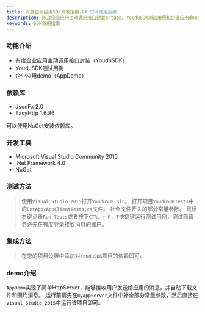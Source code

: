 ```yaml
---
title: 有度企业应用SDK开发指南-C# SDK使用指南
description: 涉及企业应用主动调用接口封装entapp、YouduSDK测试用例和企业应用demo。
keywords: SDK使用指南
---
```


### 功能介绍

- 有度企业应用主动调用接口封装（YouduSDK）
- YouduSDK测试用例
- 企业应用demo（AppDemo）

### 依赖库

- JsonFx 2.0
- EasyHttp 1.6.86

可以使用NuGet安装依赖库。

### 开发工具

- Microsoft Visual Studio Community 2015
- .Net Framework 4.0
- NuGet

### 测试方法

> 使用`Visual Studio 2015`打开`YouduSDK.sln`。
> 打开项目`YouduSDKTests`中的`EntApp/AppClientTests.cs`文件。
> 补全文件开头的部分常量参数。
> 鼠标右键点击`Run Tests`或者按下`CTRL + R, T`快捷键运行测试用例，测试前请务必先在有度登录接收消息的账户。

### 集成方法

> 在您的项目设置中添加对`YouduSDK`项目的依赖即可。

### demo介绍

`AppDemo`实现了简单HttpServer，能够接收用户发送给应用的消息，并自动下载文件和图片消息。
运行前请先在`myAppServer`文件中补全部分常量参数，然后直接在`Visual Studio 2015`中运行该项目即可。
